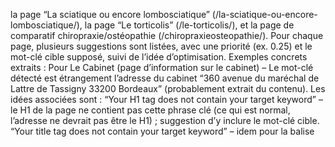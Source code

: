 la page “La sciatique ou encore lombosciatique” (/la-sciatique-ou-encore-lombosciatique/), la page “Le torticolis” (/le-torticolis/), et la page de comparatif chiropraxie/ostéopathie (/chiropraxieosteopathie/). Pour chaque page, plusieurs suggestions sont listées, avec une priorité (ex. 0.25) et le mot-clé cible supposé, suivi de l’idée d’optimisation. Exemples concrets extraits : Pour Le Cabinet (page d’information sur le cabinet) – Le mot-clé détecté est étrangement l’adresse du cabinet “360 avenue du maréchal de Lattre de Tassigny 33200 Bordeaux” (probablement extrait du contenu). Les idées associées sont : “Your H1 tag does not contain your target keyword” – le H1 de la page ne contient pas cette phrase clé (ce qui est normal, l’adresse ne devrait pas être le H1) ; suggestion d’y inclure le mot-clé cible. “Your title tag does not contain your target keyword” – idem pour la balise <title>. “You may increase your click-through rate if you add this keyword to your meta description” – suggestion d’ajouter l’adresse en meta description. “Try to acquire backlinks from the following domains: annuairefrancais.fr, keskeces.com, ...” – liste de sites d’annuaires ou locaux où s’inscrire pour obtenir des backlinks (ex : annuairefrancais, Keskeces, sites médicaux locaux comme des annuaires de radiologues). “Compared to your rivals, your page has a relatively low word count” – la page aurait un contenu textuel peu développé par rapport à des pages similaires concurrentes, il faudrait l’enrichir. “Keyword assigned to the current page produces hardly any traffic” – la “keyword” (ici l’adresse) ne génère quasiment pas de trafic, conseil implicite de choisir un autre mot-clé principal plus pertinent pour cette page. Pour la page Pathologies (qui semble être une page listant les pathologies traitées) – Le mot-clé analysé est “fasciathérapie bordeaux”. Suggestions : “Your body tag does not contain your target keyword” – le contenu de la page ne contient pas ce terme exact. “Your H1 tag does not contain your target keyword”. “Your title tag does not contain your target keyword”. “Compared to your rivals, some related words are missing from your page” – certains mots apparentés à fasciathérapie bordeaux manquent, ce qui suggère que la page ne couvre pas suffisamment ce sujet par rapport à d’autres. “Try to acquire backlinks from the following domains: medoc-atlantique.de, keskeces.com, infiniment-charentes.com, maiia.com” – d’autres idées de backlinks (annuaires régionaux Médoc, Charentes, plateforme de RDV Maiia). “Compared to your rivals, your page has a relatively low word count” – contenu à étoffer. “The meta description displayed in search results doesn’t match the specified one” – potentiellement Google réécrit la meta desc de la page, signe qu’elle n’est pas optimale. “The title displayed in search results doesn’t match the specified title” – Google modifie peut-être le title, indiquant qu’il faut le retravailler. Pour la page “La sciatique ou encore lombosciatique” – Mot-clé cible “sciatique chiropracteur” (ou similaire). Une recommandation par exemple : “Your body tag does not contain your target keyword” – sous-entend que l’expression exacte “sciatique chiropracteur” n’est pas assez répétée dans le texte de la page sciatique. (On peut supposer qu’il y a des suggestions analogues sur H1, Title, etc., si la phrase exacte n’y figure pas.) Pour la page “Le torticolis” – Mots-clés sans doute “torticolis chiropracteur” ou proche. Des suggestions du même ordre : ajouter le mot dans le contenu, vérifier les balises H1/title, etc., et probablement des conseils sur la longueur du texte ou les FAQ. Pour la page Comparatif chiropraxie vs ostéopathie – Mots-clés “chiropracteur vs ostéopathe”. Des conseils possiblement : améliorer le contenu (manque de certaines “related words”), titre/H1, etc., ainsi que peut-être “Compared to your rivals, your page has a low word count” – il faudrait l’étoffer, ajouter plus